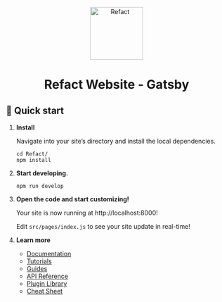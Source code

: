 <p align="center">
  <a href="https://refact.co">
    <img alt="Refact" src="https://lh3.googleusercontent.com/d/1Mu-qwTm65_8dK3805d3263_ko3zPWmtz" width="120" />
  </a>
</p>
<h1 align="center">
  Refact Website - Gatsby
</h1>

## 🚀 Quick start

1.  **Install**

    Navigate into your site’s directory and install the local dependencies.

    ```shell
    cd Refact/
    npm install
    ```

2.  **Start developing.**

    ```shell
    npm run develop
    ```

3.  **Open the code and start customizing!**

    Your site is now running at http://localhost:8000!

    Edit `src/pages/index.js` to see your site update in real-time!

4.  **Learn more**

    - [Documentation](https://www.gatsbyjs.com/docs/?utm_source=starter&utm_medium=readme&utm_campaign=minimal-starter)
    - [Tutorials](https://www.gatsbyjs.com/docs/tutorial/?utm_source=starter&utm_medium=readme&utm_campaign=minimal-starter)
    - [Guides](https://www.gatsbyjs.com/docs/how-to/?utm_source=starter&utm_medium=readme&utm_campaign=minimal-starter)
    - [API Reference](https://www.gatsbyjs.com/docs/api-reference/?utm_source=starter&utm_medium=readme&utm_campaign=minimal-starter)
    - [Plugin Library](https://www.gatsbyjs.com/plugins?utm_source=starter&utm_medium=readme&utm_campaign=minimal-starter)
    - [Cheat Sheet](https://www.gatsbyjs.com/docs/cheat-sheet/?utm_source=starter&utm_medium=readme&utm_campaign=minimal-starter)
